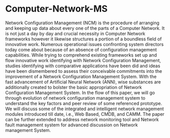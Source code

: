 # Computer-Network-MS
Network Configuration Management (NCM) is the procedure of arranging and keeping up data about every one of the parts of a Computer Network. It is not just a day by day and crucial necessity in Computer Network frameworks however it likewise structures a portion of a boundless field of innovative work. Numerous operational issues confronting system directors today come about because of an absence of configuration management capabilities. While trying to comprehend existing frameworks set up and flow innovative work identifying with Network Configuration Management, studies identifying with comparative applications have been did and ideas have been dismembered to assess their conceivable commitments into the improvement of a Network Configuration Management System. With the fast advancement of Artificial Neural Network (ANN), wise substances are additionally created to bolster the basic appropriation of Network Configuration Management System. In the flow of this paper, we will go through evolution of network configuration management system to understand the key factors and peer review of some referenced prototype. We will discuss some of the integrated and intelligent network management modules introduced till date, i.e., Web Based, CMDB, and CAMM. The paper can be further extended to address network monitoring tool and Network fault management system for advanced discussion on Network management System.

